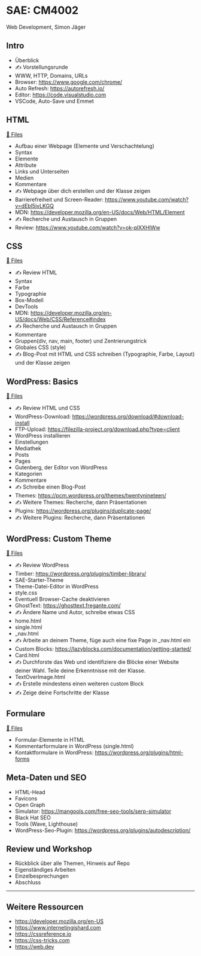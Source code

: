 # SAE: CM4002

Web Development, Simon Jäger

## Intro

- Überblick
- ✍️ Vorstellungsrunde
- WWW, HTTP, Domains, URLs
- Browser: https://www.google.com/chrome/
- Auto Refresh: https://autorefresh.io/
- Editor: https://code.visualstudio.com
- VSCode, Auto-Save und Emmet

## HTML

[📁 Files](010-html)

- Aufbau einer Webpage (Elemente und Verschachtelung)
- Syntax
- Elemente
- Attribute
- Links und Unterseiten
- Medien
- Kommentare
- ✍️ Webpage über dich erstellen und der Klasse zeigen
- Barrierefreiheit und Screen-Reader:
  https://www.youtube.com/watch?v=dEbl5jvLKGQ
- MDN: https://developer.mozilla.org/en-US/docs/Web/HTML/Element
- ✍️ Recherche und Austausch in Gruppen
- Review: https://www.youtube.com/watch?v=ok-plXXHlWw

## CSS

[📁 Files](020-css)

- ✍️ Review HTML
- Syntax
- Farbe
- Typographie
- Box-Modell
- DevTools
- MDN: https://developer.mozilla.org/en-US/docs/Web/CSS/Reference#index
- ✍️ Recherche und Austausch in Gruppen
- Kommentare
- Gruppen(div, nav, main, footer) und Zentrierungstrick
- Globales CSS (style)
- ✍️ Blog-Post mit HTML und CSS schreiben (Typographie, Farbe, Layout) und der
  Klasse zeigen

## WordPress: Basics

[📁 Files](030-wordpress)

- ✍️ Review HTML und CSS
- WordPress-Download: https://wordpress.org/download/#download-install
- FTP-Upload: https://filezilla-project.org/download.php?type=client
- WordPress installieren
- Einstellungen
- Mediathek
- Posts
- Pages
- Gutenberg, der Editor von WordPress
- Kategorien
- Kommentare
- ✍️ Schreibe einen Blog-Post
- Themes: https://pcm.wordpress.org/themes/twentynineteen/
- ✍️ Weitere Themes: Recherche, dann Präsentationen
- Plugins: https://wordpress.org/plugins/duplicate-page/
- ✍️ Weitere Plugins: Recherche, dann Präsentationen

## WordPress: Custom Theme

[📁 Files](030-wordpress/sae-theme)

- ✍️ Review WordPress
- Timber: https://wordpress.org/plugins/timber-library/
- SAE-Starter-Theme
- Theme-Datei-Editor in WordPress
- style.css
- Eventuell Browser-Cache deaktivieren
- GhostText: https://ghosttext.fregante.com/
- ✍️ Ändere Name und Autor, schreibe etwas CSS
- home.html
- single.html
- _nav.html
- ✍️ Arbeite an deinem Theme, füge auch eine fixe Page in _nav.html ein
- Custom Blocks: https://lazyblocks.com/documentation/getting-started/
- Card.html
- ✍️ Durchforste das Web und identifiziere die Blöcke einer Website deiner Wahl.
  Teile deine Erkenntnisse mit der Klasse.
- TextOverImage.html
- ✍️ Erstelle mindestens einen weiteren custom Block
- ✍️ Zeige deine Fortschritte der Klasse

## Formulare

[📁 Files](040-formulare)

- Formular-Elemente in HTML
- Kommentarformulare in WordPress (single.html)
- Kontaktformulare in WordPress: https://wordpress.org/plugins/html-forms

## Meta-Daten und SEO

- HTML-Head
- Favicons
- Open Graph
- Simulator: https://mangools.com/free-seo-tools/serp-simulator
- Black Hat SEO
- Tools (Wave, Lighthouse)
- WordPress-Seo-Plugin: https://wordpress.org/plugins/autodescription/

## Review und Workshop

- Rückblick über alle Themen, Hinweis auf Repo
- Eigenständiges Arbeiten
- Einzelbesprechungen
- Abschluss

---

## Weitere Ressourcen

- https://developer.mozilla.org/en-US
- https://www.internetingishard.com
- https://cssreference.io
- https://css-tricks.com
- https://web.dev
